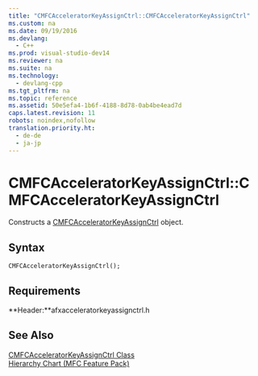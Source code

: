 ```yaml
---
title: "CMFCAcceleratorKeyAssignCtrl::CMFCAcceleratorKeyAssignCtrl"
ms.custom: na
ms.date: 09/19/2016
ms.devlang: 
  - C++
ms.prod: visual-studio-dev14
ms.reviewer: na
ms.suite: na
ms.technology: 
  - devlang-cpp
ms.tgt_pltfrm: na
ms.topic: reference
ms.assetid: 50e5efa4-1b6f-4188-8d78-0ab4be4ead7d
caps.latest.revision: 11
robots: noindex,nofollow
translation.priority.ht: 
  - de-de
  - ja-jp
---
```

# CMFCAcceleratorKeyAssignCtrl::CMFCAcceleratorKeyAssignCtrl
Constructs a [CMFCAcceleratorKeyAssignCtrl](../vs140/CMFCAcceleratorKeyAssignCtrl-Class.md) object.  
  
## Syntax  
  
```  
CMFCAcceleratorKeyAssignCtrl();  
```  
  
## Requirements  
 **Header:**afxacceleratorkeyassignctrl.h  
  
## See Also  
 [CMFCAcceleratorKeyAssignCtrl Class](../vs140/CMFCAcceleratorKeyAssignCtrl-Class.md)   
 [Hierarchy Chart (MFC Feature Pack)](../vs140/Hierarchy-Chart.md)